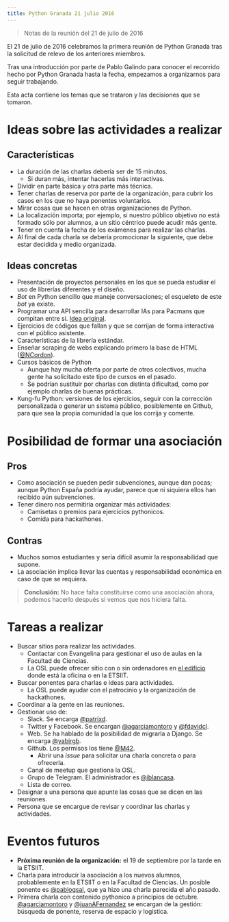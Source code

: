 ```yaml
---
title: Python Granada 21 julio 2016
---
```


> Notas de la reunión del 21 de julio de 2016

El 21 de julio de 2016 celebramos la primera reunión de Python Granada tras la solicitud de relevo de los anteriores miembros.

Tras una introducción por parte de Pablo Galindo para conocer el recorrido hecho por Python Granada hasta la fecha, empezamos a organizarnos para seguir trabajando.

Esta acta contiene los temas que se trataron y las decisiones que se tomaron.

# Ideas sobre las actividades a realizar

## Características
- La duración de las charlas debería ser de 15 minutos.
  - Si duran más, intentar hacerlas más interactivas.
- Dividir en parte básica y otra parte más técnica.
- Tener charlas de reserva por parte de la organización, para cubrir los casos en los que no haya ponentes voluntarios.
- Mirar cosas que se hacen en otras organizaciones de Python.
- La localización importa; por ejemplo, si nuestro público objetivo no está formado sólo por alumnos, a un sitio céntrico puede acudir más gente.
- Tener en cuenta la fecha de los exámenes para realizar las charlas.
- Al final de cada charla se debería promocionar la siguiente, que debe estar decidida y medio organizada.

## Ideas concretas
- Presentación de proyectos personales en los que se pueda estudiar el uso de librerías diferentes y el diseño.
- *Bot* en Python sencillo que maneje conversaciones; el esqueleto de este *bot* ya existe.
- Programar una API sencilla para desarrollar IAs para Pacmans que compitan entre sí. [Idea original](https://github.com/ASPP/pelita).
- Ejercicios de códigos que fallan y que se corrijan de forma interactiva con el público asistente.
- Características de la librería estándar.
- Enseñar scraping de webs explicando primero la base de HTML ([@NCordon](https://github.com/NCordon)).
- Cursos básicos de Python
  - Aunque hay mucha oferta por parte de otros colectivos, mucha gente ha solicitado este tipo de cursos en el pasado.
  - Se podrían sustituir por charlas con distinta dificultad, como por ejemplo charlas de buenas prácticas.
- Kung-fu Python: versiones de los ejercicios, seguir con la corrección personalizada o generar un sistema público, posiblemente en Github, para que sea la propia comunidad la que los corrija y comente.

# Posibilidad de formar una asociación

## Pros
- Como asociación se pueden pedir subvenciones, aunque dan pocas; aunque Python España podría ayudar, parece que ni siquiera ellos han recibido aún subvenciones.
- Tener dinero nos permitiría organizar más actividades:
  - Camisetas o premios para ejercicios pythonicos.
  - Comida para hackathones.

## Contras
- Muchos somos estudiantes y sería difícil asumir la responsabilidad que supone.
- La asociación implica llevar las cuentas y responsabilidad económica en caso de que se requiera.

> **Conclusión:** No hace falta constituirse como una asociación ahora, podemos hacerlo después si vemos que nos hiciera falta.

# Tareas a realizar
- Buscar sitios para realizar las actividades.
  - Contactar con Evangelina para gestionar el uso de aulas en la Facultad de Ciencias.
  - La OSL puede ofrecer sitio con o sin ordenadores en [el edificio](https://maps.google.es/maps?q=real+de+cartuja+36&hl=es&ll=37.186504,-3.599997&spn=0.00168,0.002411&sll=37.180946,-3.592203&sspn=0.1075,0.154324&t=h&hnear=Calle+Real+de+Cartuja,+36,+18012+Granada&z=19) donde está la oficina o en la ETSIIT.
- Buscar ponentes para charlas e ideas para actividades.
  - La OSL puede ayudar con el patrocinio y la organización de hackathones.
- Coordinar a la gente en las reuniones.
- Gestionar uso de:
  - Slack. Se encarga [@patrixd](https://github.com/patrixd).
  - Twitter y Facebook. Se encargan [@agarciamontoro](https://github.com/agarciamontoro) y [@fdavidcl](https://github.com/fdavidcl).
  - Web. Se ha hablado de la posibilidad de migrarla a Django. Se encarga [@yabirgb](https://github.com/yabirgb).
  - Github. Los permisos los tiene [@M42](https://github.com/M42).
    - Abrir una *issue* para solicitar una charla concreta o para ofrecerla.
  - Canal de meetup que gestiona la OSL.
  - Grupo de Telegram. El administrador es [@iblancasa](https://github.com/iblancasa).
  - Lista de correo.
- Designar a una persona que apunte las cosas que se dicen en las reuniones.
- Persona que se encargue de revisar y coordinar las charlas y actividades.

# Eventos futuros

- **Próxima reunión de la organización:** el 19 de septiembre por la tarde en la ETSIIT.
- Charla para introducir la asociación a los nuevos alumnos, probablemente en la ETSIIT o en la Facultad de Ciencias. Un posible ponente es [@pablogsal](https://github.com/pablogsal), que ya hizo una charla parecida el año pasado.
- Primera charla con contenido pythonico a principios de octubre. [@agarciamontoro](https://github.com/agarciamontoro) y [@juanAFernandez](https://github.com/juanAFernandez) se encargan de la gestión: búsqueda de ponente, reserva de espacio y logística.
